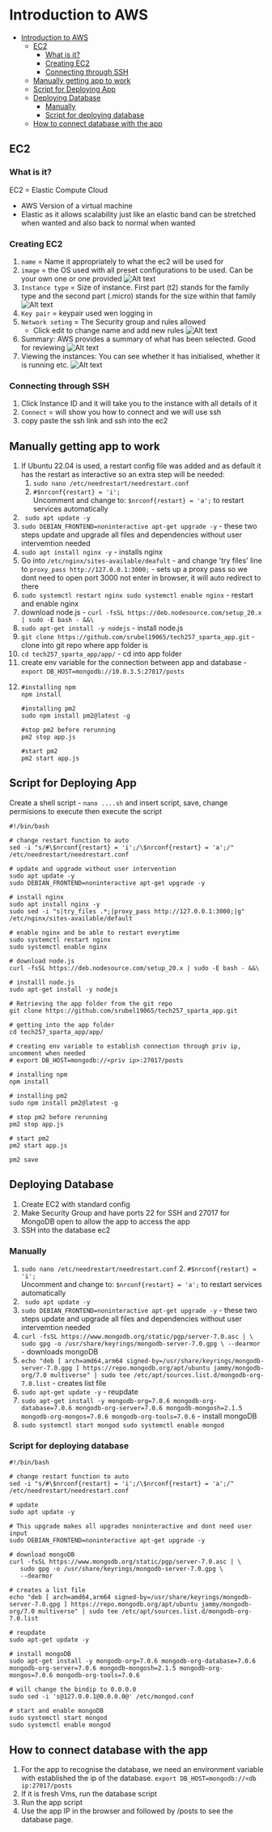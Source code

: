 # Introduction to AWS
- [Introduction to AWS](#introduction-to-aws)
  - [EC2](#ec2)
    - [What is it?](#what-is-it)
    - [Creating EC2](#creating-ec2)
    - [Connecting through SSH](#connecting-through-ssh)
  - [Manually getting app to work](#manually-getting-app-to-work)
  - [Script for Deploying App](#script-for-deploying-app)
  - [Deploying Database](#deploying-database)
    - [Manually](#manually)
    - [Script for deploying database](#script-for-deploying-database)
  - [How to connect database with the app](#how-to-connect-database-with-the-app)


## EC2
### What is it?
EC2 = Elastic Compute Cloud
- AWS Version of a virtual machine
- Elastic as it allows scalability just like an elastic band can be stretched when wanted and also back to normal when wanted

### Creating EC2 
1. `name` = Name it appropriately to what the ec2 will be used for
2. `image` = the OS used with all preset configurations to be used. Can be your own one or one provided
   ![Alt text](image.png)
3. `Instance type` = Size of instance. First part (t2) stands for the family type and the second part (.micro) stands for the size within that family
   ![Alt text](image-1.png)
4. `Key pair` = keypair used wen logging in
5. `Network seting` = The Security group and rules allowed 
   - Click edit to change name and add new rules
![Alt text](image-2.png)
6. Summary: AWS provides a summary of what has been selected. Good for reviewing 
   ![Alt text](image-3.png)
7. Viewing the instances: You can see whether it has initialised, whether it is running etc.
   ![Alt text](image-4.png)

### Connecting through SSH
1. Click Instance ID and it will take you to the instance with all details of it 
2. `Connect` = will show you how to connect and we will use ssh
3. copy paste the ssh link and ssh into the ec2

## Manually getting app to work
1. If Ubuntu 22.04 is used, a restart config file was added and as default it has the restart as interactive so an extra step will be needed:
   1. `sudo nano /etc/needrestart/needrestart.conf` 
   2. `#$nrconf{restart} = 'i';`  
Uncomment and change to:
`$nrconf{restart} = 'a';` to restart services automatically
1. ` sudo apt update -y`
2. `sudo DEBIAN_FRONTEND=noninteractive apt-get upgrade -y` - these two steps update and upgrade all files and dependencies without user intervemtion needed
3. `sudo apt install nginx -y` - installs nginx
4. Go into `/etc/nginx/sites-available/deafult` - and change 'try files' line to `proxy_pass http://127.0.0.1:3000;` - sets up a proxy pass so we dont need to open port 3000 not enter in browser, it will auto redirect to there
5. `sudo systemctl restart nginx
sudo systemctl enable nginx` - restart and enable nginx
6. download node.js -
`curl -fsSL https://deb.nodesource.com/setup_20.x | sudo -E bash - &&\`
7. `sudo apt-get install -y nodejs` - install node.js
8. `git clone https://github.com/srubel19065/tech257_sparta_app.git` - clone into git repo where app folder is
9. `cd tech257_sparta_app/app/` - cd into app folder
10. create env variable for the connection between app and database - `export DB_HOST=mongodb://10.0.3.5:27017/posts`
11. ```
    #installing npm
    npm install

    #installing pm2 
    sudo npm install pm2@latest -g

    #stop pm2 before rerunning
    pm2 stop app.js

    #start pm2 
    pm2 start app.js
    ```

## Script for Deploying App
Create a shell script - `nano ....sh` and insert script, save, change permisions to execute then execute the script
```
#!/bin/bash

# change restart function to auto 
sed -i "s/#\$nrconf{restart} = 'i';/\$nrconf{restart} = 'a';/" /etc/needrestart/needrestart.conf

# update and upgrade without user intervention
sudo apt update -y
sudo DEBIAN_FRONTEND=noninteractive apt-get upgrade -y

# install nginx
sudo apt install nginx -y
sudo sed -i "s|try_files .*;|proxy_pass http://127.0.0.1:3000;|g" /etc/nginx/sites-available/default

# enable nginx and be able to restart everytime
sudo systemctl restart nginx
sudo systemctl enable nginx

# download node.js
curl -fsSL https://deb.nodesource.com/setup_20.x | sudo -E bash - &&\

# installl node.js
sudo apt-get install -y nodejs

# Retrieving the app folder from the git repo
git clone https://github.com/srubel19065/tech257_sparta_app.git

# getting into the app folder
cd tech257_sparta_app/app/

# creating env variable to establish connection through priv ip, uncomment when needed
# export DB_HOST=mongodb://<priv ip>:27017/posts

# installing npm
npm install

# installing pm2 
sudo npm install pm2@latest -g

# stop pm2 before rerunning
pm2 stop app.js

# start pm2 
pm2 start app.js

pm2 save 
```

## Deploying Database
1. Create EC2 with standard config
2. Make Security Group and have ports 22 for SSH and 27017 for MongoDB open to allow the app to access the app
3. SSH into the database ec2

### Manually 
1. `sudo nano /etc/needrestart/needrestart.conf` 
   2. `#$nrconf{restart} = 'i';`  
Uncomment and change to:
`$nrconf{restart} = 'a';` to restart services automatically
2. ` sudo apt update -y`
2. `sudo DEBIAN_FRONTEND=noninteractive apt-get upgrade -y` - these two steps update and upgrade all files and dependencies without user intervemtion needed
3. `curl -fsSL https://www.mongodb.org/static/pgp/server-7.0.asc | \
   sudo gpg -o /usr/share/keyrings/mongodb-server-7.0.gpg \
   --dearmor` - downloads mongoDB
4. `echo "deb [ arch=amd64,arm64 signed-by=/usr/share/keyrings/mongodb-server-7.0.gpg ] https://repo.mongodb.org/apt/ubuntu jammy/mongodb-org/7.0 multiverse" | sudo tee /etc/apt/sources.list.d/mongodb-org-7.0.list` - creates list file
5. `sudo apt-get update -y` - reupdate
6. `sudo apt-get install -y mongodb-org=7.0.6 mongodb-org-database=7.0.6 mongodb-org-server=7.0.6 mongodb-mongosh=2.1.5 mongodb-org-mongos=7.0.6 mongodb-org-tools=7.0.6` - install mongoDB
7. `sudo systemctl start mongod
sudo systemctl enable mongod` 


### Script for deploying database
```
#!/bin/bash

# change restart function to auto 
sed -i "s/#\$nrconf{restart} = 'i';/\$nrconf{restart} = 'a';/" /etc/needrestart/needrestart.conf

# update
sudo apt update -y

# This upgrade makes all upgrades noninteractive and dont need user input
sudo DEBIAN_FRONTEND=noninteractive apt-get upgrade -y

# download mongoDB
curl -fsSL https://www.mongodb.org/static/pgp/server-7.0.asc | \
   sudo gpg -o /usr/share/keyrings/mongodb-server-7.0.gpg \
   --dearmor

# creates a list file
echo "deb [ arch=amd64,arm64 signed-by=/usr/share/keyrings/mongodb-server-7.0.gpg ] https://repo.mongodb.org/apt/ubuntu jammy/mongodb-org/7.0 multiverse" | sudo tee /etc/apt/sources.list.d/mongodb-org-7.0.list

# reupdate
sudo apt-get update -y

# install mongoDB 
sudo apt-get install -y mongodb-org=7.0.6 mongodb-org-database=7.0.6 mongodb-org-server=7.0.6 mongodb-mongosh=2.1.5 mongodb-org-mongos=7.0.6 mongodb-org-tools=7.0.6
 
# will change the bindip to 0.0.0.0
sudo sed -i 's@127.0.0.1@0.0.0.0@' /etc/mongod.conf

# start and enable mongoDB
sudo systemctl start mongod
sudo systemctl enable mongod
```

## How to connect database with the app
1. For the app to recognise the database, we need an environment variable with established the ip of the database. `export DB_HOST=mongodb://<db ip:27017/posts`
2. If it is fresh Vms, run the database script
3. Run the app script
4. Use the app IP in the browser and followed by /posts to see the database page.